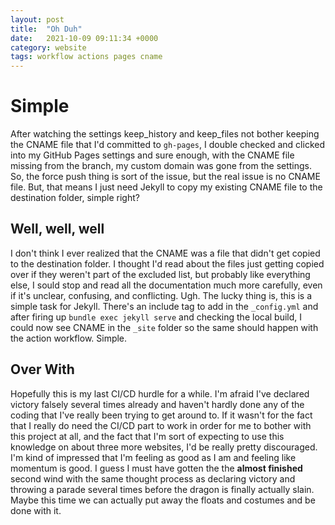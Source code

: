 ```yaml
---
layout: post
title:  "Oh Duh"
date:   2021-10-09 09:11:34 +0000
category: website
tags: workflow actions pages cname
---
```


# Simple
After watching the settings keep_history and keep_files not bother keeping the CNAME file that I'd committed to ```gh-pages```, I double checked and clicked into my GitHub Pages settings and sure enough, with the CNAME file missing from the branch, my custom domain was gone from the settings. So, the force push thing is sort of the issue, but the real issue is no CNAME file. But, that means I just need Jekyll to copy my existing CNAME file to the destination folder, simple right?  

## Well, well, well
I don't think I ever realized that the CNAME was a file that didn't get copied to the destination folder. I thought I'd read about the files just getting copied over if they weren't part of the excluded list, but probably like everything else, I sould stop and read all the documentation much more carefully, even if it's unclear, confusing, and conflicting. Ugh. The lucky thing is, this is a simple task for Jekyll. There's an include tag to add in the ```_config.yml``` and after firing up ```bundle exec jekyll serve``` and checking the local build, I could now see CNAME in the ```_site``` folder so the same should happen with the action workflow. Simple.  

## Over With
Hopefully this is my last CI/CD hurdle for a while. I'm afraid I've declared victory falsely several times already and haven't hardly done any of the coding that I've really been trying to get around to. If it wasn't for the fact that I really do need the CI/CD part to work in order for me to bother with this project at all, and the fact that I'm sort of expecting to use this knowledge on about three more websites, I'd be really pretty discouraged. I'm kind of impressed that I'm feeling as good as I am and feeling like momentum is good. I guess I must have gotten the the __almost finished__ second wind with the same thought process as declaring victory and throwing a parade several times before the dragon is finally actually slain. Maybe this time we can actually put away the floats and costumes and be done with it.  